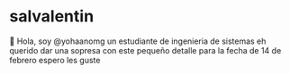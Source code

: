 # salvalentin
👋 Hola, soy @yohaanomg un estudiante de ingenieria de sistemas eh querido dar una sopresa con este pequeño detalle para 
la fecha de 14 de febrero espero les guste
